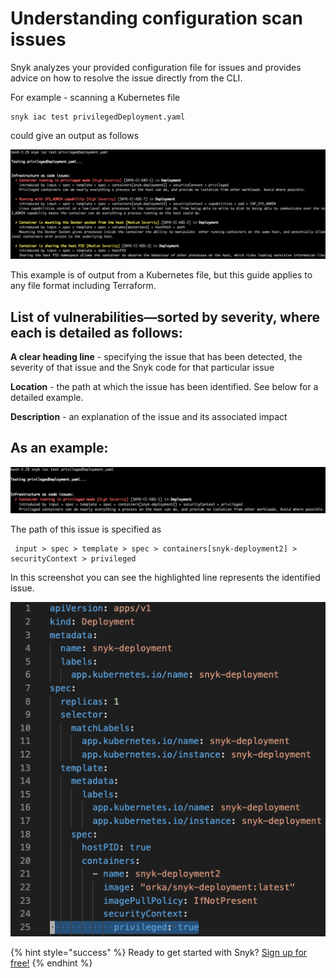# Understanding configuration scan issues

Snyk analyzes your provided configuration file for issues and provides advice on how to resolve the issue directly from the CLI.

For example - scanning a Kubernetes file

```text
snyk iac test privilegedDeployment.yaml
```

could give an output as follows

![](../../.gitbook/assets/screenshot_2020-08-25_at_11.18.45.png/)

This example is of output from a Kubernetes file, but this guide applies to any file format including Terraform.

## List of vulnerabilities—sorted by severity, where each is detailed as follows:

**A clear heading line** - specifying the issue that has been detected, the severity of that issue and the Snyk code for that particular issue

**Location** - the path at which the issue has been identified. See below for a detailed example.

**Description** - an explanation of the issue and its associated impact

## **As an example:**

![](../../.gitbook/assets/issue.png/)

The path of this issue is specified as

```text
 input > spec > template > spec > containers[snyk-deployment2] > securityContext > privileged
```

In this screenshot you can see the highlighted line represents the identified issue.

![Screenshot\_2020-08-07\_at\_14.27.04.png](../../.gitbook/assets/screenshot_2020-08-07_at_14.27.04.png/)

{% hint style="success" %}
Ready to get started with Snyk? [Sign up for free!](https://snyk.io/login?cta=sign-up&loc=footer&page=support_docs_page/)
{% endhint %}

